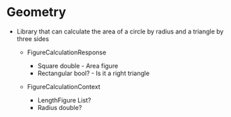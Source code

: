 # Geometry

* Library that can calculate the area of a circle by radius 
and a triangle by three sides
  * FigureCalculationResponse
     * Square double - Area figure
     * Rectangular bool? - Is it a right triangle
    
  * FigureCalculationContext
     * LengthFigure List<double>? 
     * Radius double?
 
